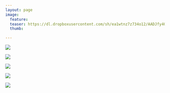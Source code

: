 ```yaml
---
layout: page
image:
  feature:
  teaser: https://dl.dropboxusercontent.com/sh/ea1wtnz7z734o12/AADJfy4OdUDevNR9zkQ_qyiza/luontokuvat/kes%C3%A4/11/DS57344-245px.jpg
  thumb:

---
```


[![](https://dl.dropboxusercontent.com/sh/ea1wtnz7z734o12/AADWKw7KBYH_Xl5uLozhfymPa/luontokuvat/kes%C3%A4/11/DS56875-800px.jpg)](https://dl.dropboxusercontent.com/sh/ea1wtnz7z734o12/AAAl1yYenRWNKWeXKqNOVvuRa/luontokuvat/kes%C3%A4/11/DS56875.jpg)

[![](https://dl.dropboxusercontent.com/sh/ea1wtnz7z734o12/AABUDSn27iqupwcU_omjcYbwa/luontokuvat/kes%C3%A4/11/DS56876-800px.jpg)](https://dl.dropboxusercontent.com/sh/ea1wtnz7z734o12/AACGyK-AJYDrW2w52YgyEb1Ra/luontokuvat/kes%C3%A4/11/DS56876.jpg)

[![](https://dl.dropboxusercontent.com/sh/ea1wtnz7z734o12/AADEIwkJKkuZa5XxeX4k-KpIa/luontokuvat/kes%C3%A4/11/DS57340-800px.jpg)](https://dl.dropboxusercontent.com/sh/ea1wtnz7z734o12/AAAylymqIQkJ9bB7R8vfwLoNa/luontokuvat/kes%C3%A4/11/DS57340.jpg)

[![](https://dl.dropboxusercontent.com/sh/ea1wtnz7z734o12/AADW5aLgIFJQQIU8Ylvfzswea/luontokuvat/kes%C3%A4/11/DS57343-800px.jpg)](https://dl.dropboxusercontent.com/sh/ea1wtnz7z734o12/AAArAXM1QBVY0NGvk62u4ZpCa/luontokuvat/kes%C3%A4/11/DS57343.jpg)

[![](https://dl.dropboxusercontent.com/sh/ea1wtnz7z734o12/AACEQDxlaOPOJUMKSrb9OMCua/luontokuvat/kes%C3%A4/11/DS57344-800px.jpg)](https://dl.dropboxusercontent.com/sh/ea1wtnz7z734o12/AAAiqUZKdH48PuslcJzluiHXa/luontokuvat/kes%C3%A4/11/DS57344.jpg)
